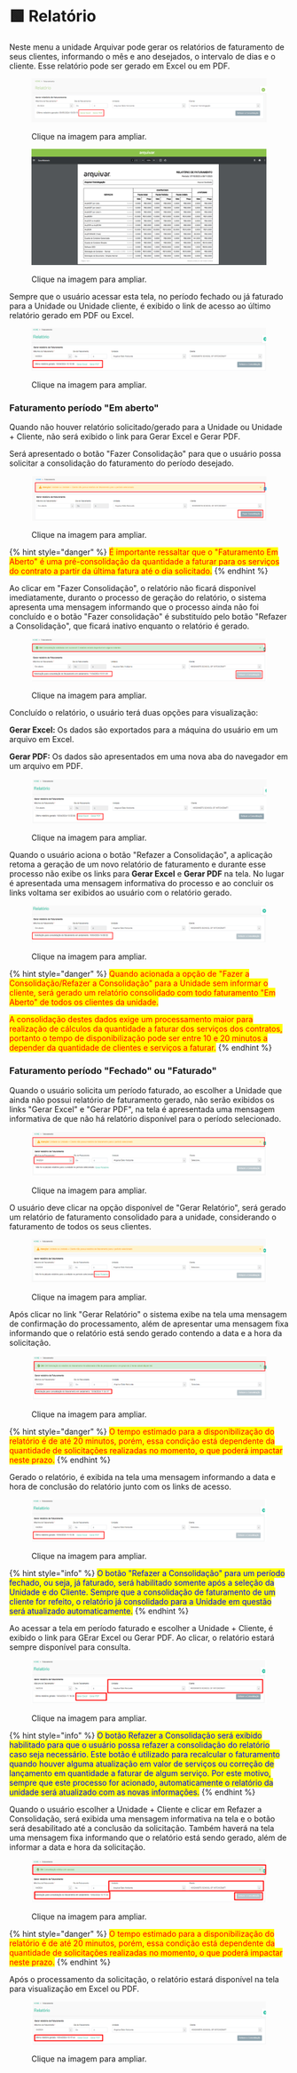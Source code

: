 # 🟩 Relatório

Neste menu a unidade Arquivar pode gerar os relatórios de faturamento de seus clientes, informando o mês e ano desejados, o intervalo de dias e o cliente.  Esse relatório pode ser gerado em Excel ou em PDF.&#x20;

<figure><img src="../.gitbook/assets/image (17).png" alt=""><figcaption><p>Clique na imagem para ampliar.</p></figcaption></figure>

<figure><img src="../.gitbook/assets/faturamento6.png" alt=""><figcaption><p>Clique na imagem para ampliar.</p></figcaption></figure>

Sempre que o usuário acessar esta tela, no período fechado ou já faturado para a Unidade ou Unidade cliente, é exibido o link de acesso ao último relatório gerado em PDF ou Excel.

<figure><img src="../.gitbook/assets/image (1) (1) (1) (1) (1) (1) (1) (1) (1) (1) (1) (1) (1) (1).png" alt=""><figcaption><p>Clique na imagem para ampliar.</p></figcaption></figure>

### Faturamento período "Em aberto"

Quando não houver relatório solicitado/gerado para a Unidade ou Unidade + Cliente, não será exibido o link para Gerar Excel e Gerar PDF.&#x20;

Será apresentado o botão "Fazer Consolidação" para que o usuário possa solicitar a consolidação do faturamento do período desejado.

<figure><img src="../.gitbook/assets/image (20).png" alt=""><figcaption><p>Clique na imagem para ampliar.</p></figcaption></figure>

{% hint style="danger" %}
<mark style="color:red;">É importante ressaltar que o "Faturamento Em Aberto" é uma pré-consolidação da quantidade a faturar para os serviços do contrato a partir da última fatura até o dia solicitado.</mark>
{% endhint %}

Ao clicar em "Fazer Consolidação", o relatório não ficará disponível imediatamente, duranto o processo de geração do relatório, o sistema apresenta uma mensagem informando que o processo ainda não foi concluído e o botão "Fazer consolidação" é substituído pelo botão "Refazer a Consolidação", que ficará inativo enquanto o relatório é gerado.

<figure><img src="../.gitbook/assets/image (21).png" alt=""><figcaption><p>Clique na imagem para ampliar.</p></figcaption></figure>

Concluído o relatório, o usuário terá duas opções para visualização:

**Gerar Excel:** Os dados são exportados para a máquina do usuário em um arquivo em Excel.

**Gerar PDF:** Os dados são apresentados em uma nova aba do navegador em um arquivo em PDF.

<figure><img src="../.gitbook/assets/image (23).png" alt=""><figcaption><p>Clique na imagem para ampliar.</p></figcaption></figure>

Quando o usuário aciona o botão "Refazer a Consolidação", a aplicação retoma a geração de um novo relatório de faturamento e durante esse processo não exibe os links para **Gerar Excel** e **Gerar PDF** na tela. No lugar é apresentada uma mensagem informativa do processo e ao concluir os links voltama ser exibidos ao usuário com o relatório gerado.

<figure><img src="../.gitbook/assets/image (24).png" alt=""><figcaption><p>Clique na imagem para ampliar.</p></figcaption></figure>



{% hint style="danger" %}
<mark style="color:red;">Quando acionada a opção de "Fazer a Consolidação/Refazer a Consolidação" para a Unidade sem informar o cliente, será gerado um relatório consolidado com todo faturamento "Em Aberto" de todos os clientes da unidade.</mark>&#x20;

<mark style="color:red;">A consolidação destes dados exige um processamento maior para realização de cálculos da quantidade a faturar dos serviços dos contratos, portanto o tempo de disponibilização pode ser entre 10 e 20 minutos a depender da quantidade de clientes e serviços a faturar.</mark>
{% endhint %}



### Faturamento período "Fechado" ou "Faturado"

Quando o usuário solicita um período faturado, ao escolher a Unidade que ainda não possui relatório de faturamento gerado, não serão exibidos os links "Gerar Excel" e "Gerar PDF", na tela é apresentada uma mensagem informativa de que não há relatório disponível para o período selecionado.

<figure><img src="../.gitbook/assets/image (26).png" alt=""><figcaption><p>Clique na imagem para ampliar.</p></figcaption></figure>

O usuário deve clicar na opção disponível de "Gerar Relatório", será gerado um relatório de faturamento consolidado para a unidade, considerando o faturamento de todos os seus clientes.

<figure><img src="../.gitbook/assets/image (27).png" alt=""><figcaption><p>Clique na imagem para ampliar.</p></figcaption></figure>

Após clicar no link "Gerar Relatório" o sistema exibe na tela uma mensagem de confirmação do processamento, além de apresentar uma mensagem fixa informando que o relatório está sendo gerado contendo a data e a hora da solicitação.

<figure><img src="../.gitbook/assets/image (28).png" alt=""><figcaption><p>Clique na imagem para ampliar.</p></figcaption></figure>

{% hint style="danger" %}
<mark style="color:red;">O tempo estimado para a disponibilização do relatório é de até 20 minutos, porém, essa condição está dependente da quantidade de solicitações realizadas no momento, o que poderá impactar neste prazo.</mark>
{% endhint %}

Gerado o relatório, é exibida na tela uma mensagem informando a data e hora de conclusão do relatório junto com os links de acesso.

<figure><img src="../.gitbook/assets/image (29).png" alt=""><figcaption><p>Clique na imagem para ampliar.</p></figcaption></figure>

{% hint style="info" %}
<mark style="color:blue;">O botão "Refazer a Consolidação" para um período fechado, ou seja, já faturado, será habilitado somente após a seleção da Unidade e do Cliente. Sempre que a consolidação de faturamento de um cliente for refeito, o relatório já consolidado para a Unidade em questão será atualizado automaticamente.</mark>
{% endhint %}

Ao acessar a tela em período faturado e escolher a Unidade + Cliente, é exibido o link para GErar Excel ou Gerar PDF. Ao clicar, o relatório estará sempre disponível para consulta.

<figure><img src="../.gitbook/assets/image (30).png" alt=""><figcaption><p>Clique na imagem para ampliar.</p></figcaption></figure>

{% hint style="info" %}
<mark style="color:blue;">O botão Refazer a Consolidação será exibido habilitado para que o usuário possa refazer a consolidação do relatório caso seja necessário. Este botão é utilizado para recalcular o faturamento quando houver alguma atualização em valor de serviços ou correção de lançamento em quantidade a faturar de algum serviço. Por este motivo, sempre que este processo for acionado, automaticamente o relatório da unidade será atualizado com as novas informações.</mark>
{% endhint %}

Quando o usuário escolher a Unidade + Cliente e clicar em Refazer a Consolidação, será exibida uma mensagem informativa na tela e o botão será desabilitado até a conclusão da solicitação. Também haverá na tela uma mensagem fixa informando que o relatório está sendo gerado, além de informar a data e hora da solicitação.

<figure><img src="../.gitbook/assets/image (31).png" alt=""><figcaption><p>Clique na imagem para ampliar.</p></figcaption></figure>

{% hint style="danger" %}
<mark style="color:red;">O tempo estimado para a disponibilização do relatório é de até 20 minutos, porém, essa condição está dependente da quantidade de solicitações realizadas no momento, o que poderá impactar neste prazo.</mark>
{% endhint %}

Após o processamento da solicitação, o relatório estará disponível na tela para visualização em Excel ou PDF.

<figure><img src="../.gitbook/assets/image (32).png" alt=""><figcaption><p>Clique na imagem para ampliar.</p></figcaption></figure>
